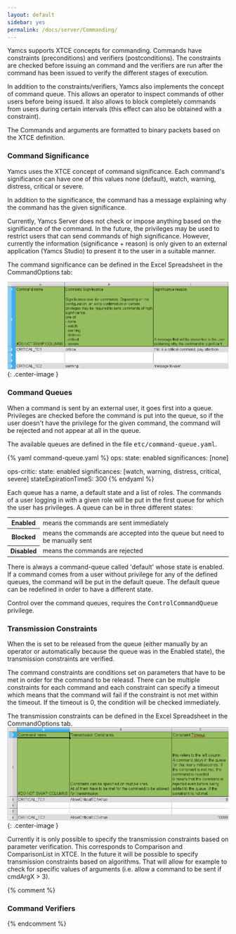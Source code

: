 ```yaml
---
layout: default
sidebar: yes
permalink: /docs/server/Commanding/
---
```

Yamcs supports XTCE concepts for commanding. Commands have constraints (preconditions) and verifiers (postconditions). The constraints are checked before issuing an command and the verifiers are run after the command has been issued to verify the different stages of execution.

In addition to the constraints/verifiers, Yamcs also implements the concept of command queue. This allows an operator to inspect commands of other users before being issued. It also allows to block completely commands from users during certain intervals (this effect can also be obtained with a constraint). 

The Commands and arguments are formatted to binary packets based on the XTCE definition.


### Command Significance
Yamcs uses the XTCE concept of command significance. Each command's significance can have one of this values none (default), watch, warning, distress, critical or severe.

In addition to the significance, the command has a message explaining why the command has the given significance.

Currently, Yamcs Server does not check or impose anything based on the significance of the command. In the future, the privileges may be used to restrict users that can send commands of high significance. However, currently the information (significance + reason) is only given to an external application (Yamcs Studio) to present it to the user in a suitable manner.

The command significance can be defined in the Excel Spreadsheet in the CommandOptions tab:

![Significance](/assets/mdb/significance.png){: .center-image }

### Command Queues
When a command is sent by an external user, it goes first into a queue. Privileges are checked before the command is put into the queue, so if the user doesn't have the privilege for the given command, the command will be rejected and not appear at all in the queue.

The available queues are defined in the file <tt>etc/command-queue.yaml</tt>.

{% yaml command-queue.yaml %}
ops:
  state: enabled
  significances: [none]

ops-critic:
  state: enabled
  significances: [watch, warning, distress, critical, severe]
  stateExpirationTimeS: 300
{% endyaml %}

Each queue has a name, a default state and a list of roles. The commands of a user logging in with a given role will be put in the first queue for which the user has privileges. A queue can be in three different states:

<table class="inline">
    <tr>
        <th>Enabled</th>
        <td>means the commands are sent immediately</td>
    </tr>
    <tr>
        <th>Blocked</th>
        <td>means the commands are accepted into the queue but need to be manually sent</td>
    </tr>
    <tr>
        <th>Disabled</th>
        <td>means the commands are rejected</td>
    </tr>
</table>

There is always a command-queue called 'default' whose state is enabled. If a command comes from a user without privilege for any of the defined queues, the command will be put in the default queue. The default queue can be redefined in order to have a different state.

Control over the command queues, requires the <tt>ControlCommandQueue</tt> privilege.

### Transmission Constraints
When the is set to be released from the queue (either manually by an operator or automatically because the queue was in the Enabled state), the transmission constraints are verified.

The command constraints are conditions set on parameters that have to be met in order for the command to be releasd. There can be multiple constraints for each command and each constraint can specify a timeout which means that the command will fail if the constraint is not met within the timeout. If the timeout is 0, the condition will be checked immediately. 

The transmission constraints can be defined in the Excel Spreadsheet in the CommandOptions tab.
![Constraints](/assets/mdb/constraints.png){: .center-image }

Currently it is only possible to specify the transmission constraints based on parameter verification. This corresponds to  Comparison and ComparisonList in XTCE. In the future it will be possible to specify transmission constraints based on algorithms. That will allow for example to check for specific values of arguments (i.e. allow a command to be sent if cmdArgX &gt; 3).

{% comment %}
### Command Verifiers
{% endcomment %}

